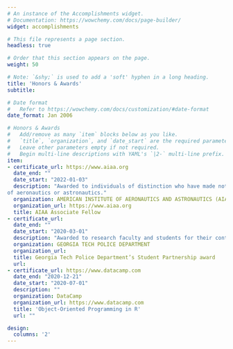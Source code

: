 ```yaml
---
# An instance of the Accomplishments widget.
# Documentation: https://wowchemy.com/docs/page-builder/
widget: accomplishments

# This file represents a page section.
headless: true

# Order that this section appears on the page.
weight: 50

# Note: `&shy;` is used to add a 'soft' hyphen in a long heading.
title: 'Honors & Awards'
subtitle:

# Date format
#   Refer to https://wowchemy.com/docs/customization/#date-format
date_format: Jan 2006

# Honors & Awards
#   Add/remove as many `item` blocks below as you like.
#   `title`, `organization`, and `date_start` are the required parameters.
#   Leave other parameters empty if not required.
#   Begin multi-line descriptions with YAML's `|2-` multi-line prefix.
item:
- certificate_url: https://www.aiaa.org
  date_end: ""
  date_start: "2022-01-03"
  description: "Awarded to individuals of distinction who have made notable and valuable contributions to the arts, sciences, or technology
of aeronautics or astronautics."
  organization: AMERICAN INSTITUTE OF AERONAUTICS AND ASTRONAUTICS (AIAA)
  organization_url: https://www.aiaa.org
  title: AIAA Associate Fellow
- certificate_url: 
  date_end: ""
  date_start: "2020-03-01"
  description: "Awarded to research faculty and students for their contributions to a safer campus by ASDL’s Grand Challenge team."
  organization: GEORGIA TECH POLICE DEPARTMENT
  organization_url: 
  title: Georgia Tech Police Department’s Student Partnership award
  url: 
- certificate_url: https://www.datacamp.com
  date_end: "2020-12-21"
  date_start: "2020-07-01"
  description: ""
  organization: DataCamp
  organization_url: https://www.datacamp.com
  title: 'Object-Oriented Programming in R'
  url: ""

design:
  columns: '2' 
---
```

